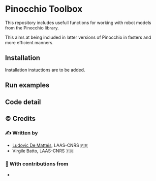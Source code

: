 # Pinocchio Toolbox
This repository includes usefull functions for working with robot models from the Pinocchio library.

This aims at being included in latter versions of Pinocchio in fasters and more efficient manners.

## Installation
Installation instuctions are to be added.

## Run examples

## Code detail

## :copyright: Credits

### :writing_hand: Written by

- [Ludovic De Matteis](https://ludovicdematteis.github.io/), LAAS-CNRS :fr:
- Virgile Batto, LAAS-CNRS :fr:

### :construction_worker: With contributions from

- 
